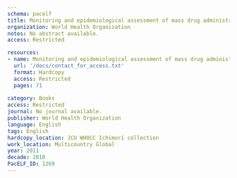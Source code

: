 ```yaml
---
schema: pacelf
title: Monitoring and epidemiological assessment of mass drug administration in the global program to eliminate lymphatic filariasis  a manual for national elimination programmes
organization: World Health Organization
notes: No abstract available.
access: Restricted

resources:
- name: Monitoring and epidemiological assessment of mass drug administration in the global program to eliminate lymphatic filariasis  a manual for national elimination programmes
  url: '/docs/contact_for_access.txt'
  format: Hardcopy
  access: Restricted
  pages: 71
 
category: Books
access: Restricted
journal: No journal available.
publisher: World Health Organization
language: English 
tags: English 
hardcopy_location: JCU WHOCC Ichimori collection
work_location: Multicountry Global
year: 2011
decade: 2010
PacELF_ID: 1269
---
```

